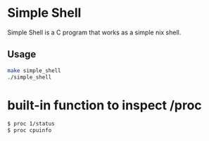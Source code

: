 # Simple Shell

Simple Shell is a C program that works as a simple nix shell.

## Usage
```bash
make simple_shell
./simple_shell
```

# built-in function to inspect /proc

```bash
$ proc 1/status
$ proc cpuinfo
```